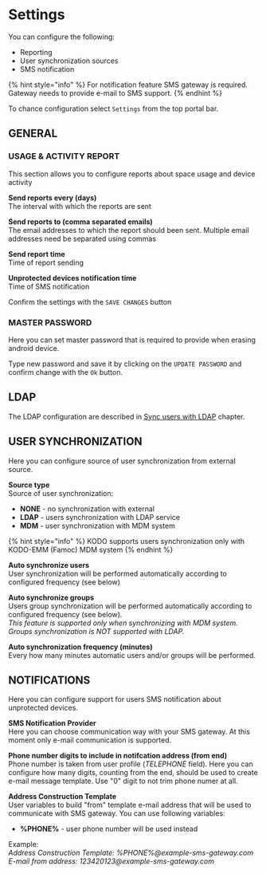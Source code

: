 # Settings

You can configure the following:

* Reporting
* User synchronization sources
* SMS notification

{% hint style="info" %}
For notification feature SMS gateway is required. Gateway needs to provide e-mail to SMS support.
{% endhint %}

To chance configuration select `Settings` from the top portal bar.

## GENERAL

### **USAGE & ACTIVITY REPORT**

This section allows you to configure reports about space usage and device activity

**Send reports every \(days\)**  
The interval with which the reports are sent

**Send reports to \(comma separated emails\)**  
The email addresses to which the report should been sent. Multiple email addresses need be separated using commas

**Send report time**  
Time of report sending

**Unprotected devices notification time**  
Time of SMS notification

Confirm the settings with the `SAVE CHANGES` button

### **MASTER PASSWORD**

Here you can set master password that is required to provide when erasing android device.

Type new password and save it by clicking on the `UPDATE PASSWORD` and confirm change with the `Ok` button.

## LDAP

The LDAP configuration are described in [Sync users with LDAP]() chapter.

## USER SYNCHRONIZATION

Here you can configure source of user synchronization from external source.

**Source type**  
Source of user synchronization:

* **NONE** - no synchronization with external
* **LDAP** - users synchronization with LDAP service
* **MDM** - user synchronization with MDM system

{% hint style="info" %}
KODO supports users synchronization only with KODO-EMM \(Famoc\) MDM system
{% endhint %}

**Auto synchronize users**  
User synchronization will be performed automatically according to configured frequency \(see below\)

**Auto synchronize groups**  
Users group synchronization will be performed automatically according to configured frequency \(see below\).  
_This feature is supported only when synchronizing with MDM system. Groups synchronization is NOT supported with LDAP._

**Auto synchronization frequency \(minutes\)**  
Every how many minutes automatic users and/or groups will be performed. 

## NOTIFICATIONS

Here you can configure support for users SMS notification about unprotected devices.

**SMS Notification Provider**  
Here you can choose communication way with your SMS gateway. At this moment only e-mail communication is supported.

**Phone number digits to include in notifcation address \(from end\)**  
Phone number is taken from user profile \(_TELEPHONE_ field\). Here you can configure how many digits, counting from the end, should be used to create e-mail message template. Use "0" digit to not trim phone numer at all. 

**Address Construction Template**  
User variables to build "from" template e-mail address that will be used to communicate with SMS gateway. You can use following variables:

* **%PHONE%** - user phone number will be used instead

Example:  
_Address Construction Template: %PHONE%@example-sms-gateway.com  
E-mail from address: 123420123@example-sms-gateway.com_

